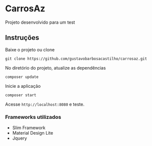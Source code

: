 # CarrosAz
Projeto desenvolvido para um test

## Instruções
Baixe o projeto ou clone

    git clone https://github.com/gustavobarbosacastilho/carrosaz.git

No diretório do projeto, atualize as dependências

    composer update

Inicie a aplicação

    composer start

Acesse ``http://localhost:8080`` e teste.

### Frameworks utilizados

* Slim Framework
* Material Design Lite
* Jquery

